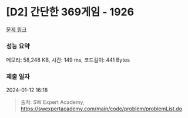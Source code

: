 # [D2] 간단한 369게임 - 1926 

[문제 링크](https://swexpertacademy.com/main/code/problem/problemDetail.do?contestProbId=AV5PTeo6AHUDFAUq) 

### 성능 요약

메모리: 58,248 KB, 시간: 149 ms, 코드길이: 441 Bytes

### 제출 일자

2024-01-12 16:18



> 출처: SW Expert Academy, https://swexpertacademy.com/main/code/problem/problemList.do